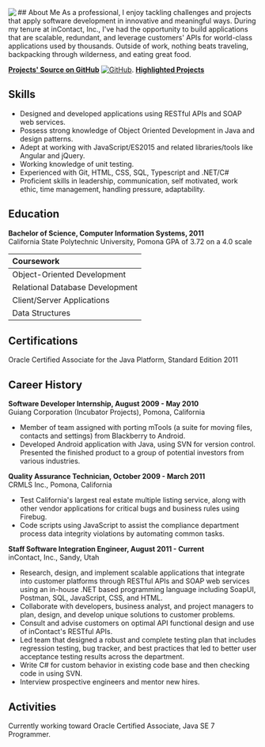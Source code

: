 <img align="left" src="https://agarciamog.github.io/img/boss.png">
## About Me
As a professional, I enjoy tackling challenges and projects that apply software development in innovative and meaningful ways. During my tenure at inContact, Inc., I've had the opportunity to build applications that are scalable, redundant, and leverage customers' APIs for world-class applications used by thousands. Outside of work, nothing beats traveling, backpacking through wilderness, and eating great food.

**[Projects' Source on GitHub](https://github.com/agarciamog)**
[![GitHub](https://agarciamog.github.io/img/github.png)](Projects.html).
**[Highlighted Projects](Projects.md)** <br>

## Skills
* Designed and developed applications using RESTful APIs and SOAP web services.
* Possess strong knowledge of Object Oriented Development in Java and design patterns.
* Adept at working with JavaScript/ES2015 and related libraries/tools like Angular and jQuery.
* Working knowledge of unit testing.
* Experienced with Git, HTML, CSS, SQL, Typescript and .NET/C#
* Proficient skills in leadership, communication, self motivated, work ethic, time management, handling pressure, adaptability.

## Education
**Bachelor of Science, Computer Information Systems, 2011** <br>
California State Polytechnic University, Pomona
GPA of 3.72 on a 4.0 scale

| Coursework                                                                  |
|:--------------------------------------------------------------------------- |
| Object-Oriented Development      | Software Engineering Design and Analysis |
| Relational Database Development  | Advanced Java Programming                |
| Client/Server Applications       | Internetworking with Linux               |
| Data Structures                  | Web Development                          |

## Certifications
Oracle Certified Associate for the Java Platform, Standard Edition 2011

## Career History
**Software Developer Internship, August 2009 - May 2010** <br>
Guiang Corporation (Incubator Projects), Pomona, California
* Member of team assigned with porting mTools (a suite for moving files, contacts and settings) from Blackberry to Android.
* Developed Android application with Java, using SVN for version control. Presented the finished product to a group of potential investors from various industries.

**Quality Assurance Technician, October 2009 - March 2011** <br>
CRMLS Inc., Pomona, California
* Test California's largest real estate multiple listing service, along with other vendor applications for critical bugs and business rules using Firebug.
* Code scripts using JavaScript to assist the compliance department process data integrity violations by automating common tasks.

**Staff Software Integration Engineer, August 2011 - Current** <br>
inContact, Inc., Sandy, Utah
* Research, design, and implement scalable applications that integrate into customer platforms through RESTful APIs and SOAP web services using an in-house .NET based programming language including SoapUI, Postman, SQL, JavaScript, CSS, and HTML.
* Collaborate with developers, business analyst, and project managers to plan, design, and develop unique solutions to customer problems.
* Consult and advise customers on optimal API functional design and use of inContact's RESTful APIs.
* Led team that designed a robust and complete testing plan that includes regression testing, bug tracker, and best practices that led to better user acceptance testing results across the department.
* Write C# for custom behavior in existing code base and then checking code in using SVN.
* Interview prospective engineers and mentor new hires.

## Activities
Currently working toward Oracle Certified Associate, Java SE 7 Programmer.
